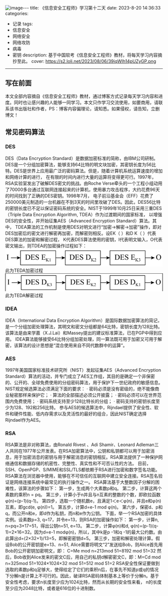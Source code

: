 ![image](https://github.com/zizhuspot/www.kakanb.top/assets/28292764/23583d47-437a-4dec-bb20-340ce42ec475)---
title: 《信息安全工程师》学习第十二天
date: 2023-8-20 14:36:33
categories:
  - 记录
tags:
  - 信息安全
  - 网络安全
  - 网络攻防
  - 病毒
  - 密钥
description: 基于中国软考《信息安全工程师》教材，将每天学习内容摘抄至此。
cover: https://s2.loli.net/2023/08/06/39iqWlh14pUZyGP.png
---
## 写在前面
本文全部内容摘自《信息安全工程师》教材，通过博客方式记录每天学习内容和进度。同时也让感兴趣的人能够一同学习。本文只作学习交流使用，如要商用，请联系该书出版社和作者，PS：博客内容偏理论，请知悉。如果侵权，请告知，立删博文！
## 常见密码算法
### DES
DES（Data Encryption Standard）是数据加密标准的简称，由IBM公司研制。DES是一个分组加密算法，能够支持64比特的明文块加密，其密钥长度为56比特。DES是世界上应用最广泛的密码算法。但是，随着计算机系统运算速度的增加和网络计算的进行，
在有限的时间内进行大量的运算将变得更可行。1997年，RSA实验室发出了破解DES密文的挑战。由Roche Verse牵头的一个工程小组动用了70000多台通过互联网连接起来的计算机，使用暴力攻击程序，大约花费96天的时间找到了正确的DES密钥。1998年7月，
电子前沿基金会（EFF）花费了250000美元制造的一台机器在不到3天的时间里攻破了DES。因此，DES56比特的密钥长度已不足以保证密码系统的安全。NIST于1999年10月25日采用三重DES（Triple Data Encryption Algorithm, TDEA）作为过渡期间的国家标准，
以增强DES的安全性，并开始征集AES（Advanced Encryption Standard）算法。其中， TDEA算法的工作机制是使用DES对明文进行“加密→解密→加密”操作，即对DES加密后的密文进行解密再加密，而解密则相反。设EK（ ）和D K（ ）代表DES算法的加密和解密过程，
K代表DES算法使用的密钥，I代表明文输入，O代表密文输出，则TDEA的加密操作过程如下：
![TDEA加密](https://raw.githubusercontent.com/brvchaos/image/main/20230820145446.png)
此为TEDA加密过程
![TDEA解密](https://raw.githubusercontent.com/brvchaos/image/main/20230820145541.png)
此为TEDA解密过程
### IDEA
IDEA（International Data Encryption Algorithm）是国际数据加密算法的简记，是一个分组加密处理算法，其明文和密文分组都是64比特，密钥长度为128比特。该算法是由来学嘉（X.J.Lai）和Massey提出的建议标准算法，已在PGP中得到应用。
IDEA算法能够接受64比特分组加密处理，同一算法既可用于加密又可用于解密，该算法的设计思想是“混合使用来自不同代数群中的运算”。
### AES
1997年美国国家标准技术研究所（NIST）发起征集AES（Advanced Encryption Standard）算法的活动，并专门成立了AES工作组，其目的是确定一个非保密的、公开的、全球免费使用的分组密码算法，用于保护下一世纪政府的敏感信息。
NIST规定候选算法必须满足下面的要求：
· 密码必须是没有密级的，绝不能像商业秘密那样来保护它；
· 算法的全部描述必须公开披露；
· 密码必须可以在世界范围内免费使用；
· 密码系统支持至少128比特长的分组；
· 密码支持的密钥长度至少为128、192和256比特。
参与AES的候选算法中，Rijndael提供了安全性、软件和硬件性能、低内存需求以及灵活性的最好的组合，因此NIST确定选择Rijndael作为AES。
### RSA
RSA算法是非对称算法，由Ronald Rivest 、Adi Shamir、Leonard Adleman三人共同在1977年公开发表。在RSA加密算法中，公钥和私钥都可以用于加密消息，用于加密消息的密钥与用于解密消息的密钥相反。RSA算法提供了一种保护网络通信和数据存储的机密性、完整性、真实性和不可否认性的方法。
目前，SSH、OpenPGP、S/MIME和SSL/TLS都依赖于RSA进行加密和数字签名功能。RSA算法在浏览器中使用，能够在不可信任的互联网中建立安全连接。RSA签名验证是网络连接系统中最常见的执行操作之一。
RSA算法基于大整数因子分解的困难性，该算法的步骤如下：
第一步，生成两个大素数p和q。
第二步，计算这两个素数的乘积n = pq。
第三步，计算小于n并且与n互素的整数的个数，即欧拉函数φ(n)=(p-1)(q-1)。
第四步，选取一个随机数e，且满足1＜e＜φ(n)，并且e和φ(n)互素，即gcd(e, φ(n))=1。
第五步，计算d=e-1 mod φ(n)。
第六步，保密d、p和q，而公开n和e，即d作为私钥，而n和e作为公钥。
下面，举一个RSA加密的具体实例。设素数p=3, q=17，并令e=13，则RSA的加密操作如下：
第一步，计算n, n=pq=3×17=51，得出公钥n=51, e=13。
第二步，计算φ(n)和d, φ(n)=(p-1)(q-1)=2×16=32。因为d=e-1 modφ(n)，所以，其中k是p -1和q -1的最大公约数。由此算出d=(2×32+1)/13=5，即解密密钥d=5。
第三步，加密和解密处理计算。假设Bob的公开密钥是e=13、n=51, Alice需要将明文“2”发送给Bob，则Alice首先用Bob的公开密钥加密明文，即：
C=Me mod n=213mod 51=8192 mod 51=32
然后，Bob收到Alice发来的密文C后，用自己的私钥d解密密文C，即：M=Cd mod n=325mod 51=1024×1024×32 mod 51=512 mod 51=2
RSA安全性保证要做到选取的素数p和q足够大，使得给定了它们的乘积n后，在事先不知道p或q的情况下分解n是计算上不可行的。因此，破译RSA密码体制基本上等价于分解n。基于安全性考虑，要求n长度至少应为1024比特，然而从长期的安全性来看，
n的长度至少应为2048比特，或者是616位的十进制数。
